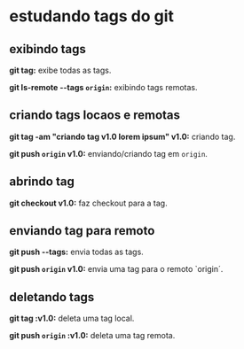 # estudando tags do git

## exibindo tags

**git tag:** exibe todas as tags.

**git ls-remote --tags `origin`:** exibindo tags remotas.

##  criando tags locaos e remotas

**git tag -am "criando tag v1.0 lorem ipsum" v1.0:** criando tag.

**git push `origin` v1.0:** enviando/criando tag em `origin`.

## abrindo tag

**git checkout v1.0:** faz checkout para a tag.

## enviando tag para remoto

**git push --tags:** envia todas as tags.

**git push `origin` v1.0:** envia uma tag para o remoto `origin´.

## deletando tags

**git tag :v1.0:** deleta uma tag local.

**git push `origin`  :v1.0:** deleta uma tag remota.

